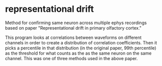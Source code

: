 # representational drift

Method for confirming same neuron across multiple ephys recordings based on paper "Representational drift in primary olfactory cortex." 

This program looks at correlations between waveforms on different channels in order to create a distribution of correlation coefficients. Then it picks a percentile in that distribution (in the original paper, 99th percentile) as the threshold for what counts as the as the same neuron on the same channel. This was one of three methods used in the above paper.
